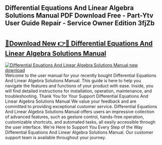 ## Differential Equations And Linear Algebra Solutions Manual PDF Download Free - Part-Ytv User Guide Repair - Service Owner Edition 3fjZb

# <h2><a href="http://bc51235.oget.top/?id=Differential+Equations+And+Linear+Algebra+Solutions+Manual">🔗Download New 👉🔴 Differential Equations And Linear Algebra Solutions Manual</a></h2>

[![Differential Equations And Linear Algebra Solutions Manual new download](https://i.imgur.com/5g1atiW.png)](http://bc51235.oget.top/?id=Differential+Equations+And+Linear+Algebra+Solutions+Manual)
Welcome to the user manual for your recently bought Differential Equations And Linear Algebra Solutions Manual. This guide is here to help you navigate the features and functions of your product with ease. Inside, you will find detailed instructions for installation, operation, maintenance, and troubleshooting. Thank You for Your Support Differential Equations And Linear Algebra Solutions Manual We value your feedback and are committed to providing exceptional customer service. Differential Equations And Linear Algebra Solutions Manual offers users an impressive collection of advanced features, such as gesture control, hands-free operation, customizable shortcuts, and automated tasks, all easily accessible through the user interface. We're Here to Support You Every Step of the Way Differential Equations And Linear Algebra Solutions Manual. Our customer support team is available throughout your journey.
